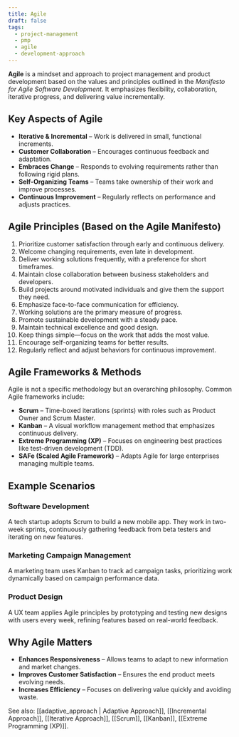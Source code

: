 ```yaml
---
title: Agile
draft: false
tags:
  - project-management
  - pmp
  - agile
  - development-approach
---
```


**Agile** is a mindset and approach to project management and product development based on the values and principles outlined in the *Manifesto for Agile Software Development*. It emphasizes flexibility, collaboration, iterative progress, and delivering value incrementally.

## Key Aspects of Agile
- **Iterative & Incremental** – Work is delivered in small, functional increments.
- **Customer Collaboration** – Encourages continuous feedback and adaptation.
- **Embraces Change** – Responds to evolving requirements rather than following rigid plans.
- **Self-Organizing Teams** – Teams take ownership of their work and improve processes.
- **Continuous Improvement** – Regularly reflects on performance and adjusts practices.

## Agile Principles (Based on the Agile Manifesto)
1. Prioritize customer satisfaction through early and continuous delivery.
2. Welcome changing requirements, even late in development.
3. Deliver working solutions frequently, with a preference for short timeframes.
4. Maintain close collaboration between business stakeholders and developers.
5. Build projects around motivated individuals and give them the support they need.
6. Emphasize face-to-face communication for efficiency.
7. Working solutions are the primary measure of progress.
8. Promote sustainable development with a steady pace.
9. Maintain technical excellence and good design.
10. Keep things simple—focus on the work that adds the most value.
11. Encourage self-organizing teams for better results.
12. Regularly reflect and adjust behaviors for continuous improvement.

## Agile Frameworks & Methods
Agile is not a specific methodology but an overarching philosophy. Common Agile frameworks include:
- **Scrum** – Time-boxed iterations (sprints) with roles such as Product Owner and Scrum Master.
- **Kanban** – A visual workflow management method that emphasizes continuous delivery.
- **Extreme Programming (XP)** – Focuses on engineering best practices like test-driven development (TDD).
- **SAFe (Scaled Agile Framework)** – Adapts Agile for large enterprises managing multiple teams.

## Example Scenarios

### **Software Development**
A tech startup adopts Scrum to build a new mobile app. They work in two-week sprints, continuously gathering feedback from beta testers and iterating on new features.

### **Marketing Campaign Management**
A marketing team uses Kanban to track ad campaign tasks, prioritizing work dynamically based on campaign performance data.

### **Product Design**
A UX team applies Agile principles by prototyping and testing new designs with users every week, refining features based on real-world feedback.

## Why Agile Matters
- **Enhances Responsiveness** – Allows teams to adapt to new information and market changes.
- **Improves Customer Satisfaction** – Ensures the end product meets evolving needs.
- **Increases Efficiency** – Focuses on delivering value quickly and avoiding waste.

See also: [[adaptive_approach | Adaptive Approach]], [[Incremental Approach]], [[Iterative Approach]], [[Scrum]], [[Kanban]], [[Extreme Programming (XP)]].
